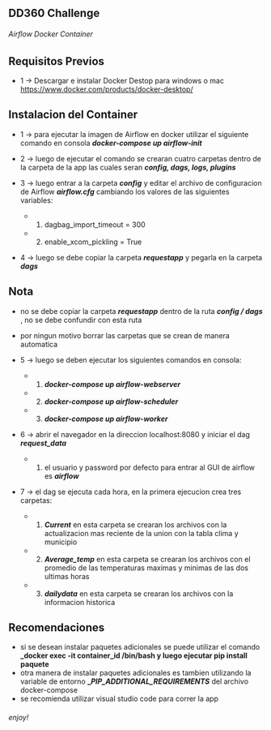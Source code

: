 ## DD360 Challenge

###### Airflow Docker Container

## Requisitos Previos

* 1 -> Descargar e instalar Docker Destop para windows o mac https://www.docker.com/products/docker-desktop/

## Instalacion del Container

* 1 -> para ejecutar la imagen de Airflow en docker utilizar el siguiente comando en consola **_docker-compose up airflow-init_**

* 2 -> luego de ejecutar el comando se crearan cuatro carpetas dentro de la carpeta de la app las cuales seran **_config, dags, logs, plugins_**

* 3 -> luego entrar a la carpeta **_config_** y editar el archivo de configuracion de Airflow **_airflow.cfg_** cambiando los valores de las siguientes variables:

     * 1. dagbag_import_timeout = 300
     * 2. enable_xcom_pickling = True

* 4 -> luego se debe copiar la carpeta **_requestapp_** y pegarla en la carpeta **_dags_** 

## Nota
* no se debe copiar la carpeta **_requestapp_**  dentro de la ruta **_config / dags_** , no se debe confundir con esta ruta
* por ningun motivo borrar las carpetas que se crean de manera automatica

* 5 -> luego se deben ejecutar los siguientes comandos en consola:
     * 1. **_docker-compose up airflow-webserver_**
     * 2. **_docker-compose up airflow-scheduler_** 
     * 3. **_docker-compose up airflow-worker_**

* 6 -> abrir el navegador en la direccion localhost:8080 y iniciar el dag **_request_data_**
     * 1. el usuario y password por defecto para entrar al GUI de airflow es **_airflow_**

* 7 -> el dag se ejecuta cada hora, en la primera ejecucion crea tres carpetas: 
     * 1. **_Current_**  en esta carpeta se crearan los archivos con la actualizacion mas reciente de la union con la tabla clima y municipio
     * 2. **_Average_temp_**  en esta carpeta se crearan los archivos con el promedio de las temperaturas maximas y minimas de las dos ultimas horas
     * 3. **_dailydata_**  en esta carpeta se crearan los archivos con la informacion historica


## Recomendaciones

* si se desean instalar paquetes adicionales se puede utilizar el comando **_docker exec -it container_id /bin/bash y luego ejecutar pip install paquete**
* otra manera de instalar paquetes adicionales es tambien utilizando la variable de entorno **__PIP_ADDITIONAL_REQUIREMENTS_** del archivo docker-compose
* se recomienda utilizar visual studio code para correr la app

###### enjoy!
